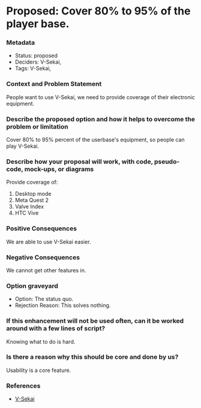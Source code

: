 # Proposed: Cover 80% to 95% of the player base.

### Metadata

- Status: proposed <!-- draft | proposed | rejected | accepted | deprecated | superseded by -->
- Deciders: V-Sekai,
- Tags: V-Sekai,

### Context and Problem Statement

People want to use V-Sekai, we need to provide coverage of their electronic equipment.

### Describe the proposed option and how it helps to overcome the problem or limitation

Cover 80% to 95% percent of the userbase's equipment, so people can play V-Sekai.

### Describe how your proposal will work, with code, pseudo-code, mock-ups, or diagrams

Provide coverage of:

1. Desktop mode
1. Meta Quest 2
1. Valve Index
1. HTC Vive

### Positive Consequences

We are able to use V-Sekai easier.

### Negative Consequences

We cannot get other features in.

### Option graveyard

- Option: The status quo. <!-- List the proposed options no longer open for consideration. -->
- Rejection Reason: This solves nothing. <!-- List the reasons for the rejection: (the bad traits) -->

### If this enhancement will not be used often, can it be worked around with a few lines of script?

Knowing what to do is hard.

### Is there a reason why this should be core and done by us?

Usability is a core feature.

### References

- [V-Sekai](https://v-sekai.org/)
